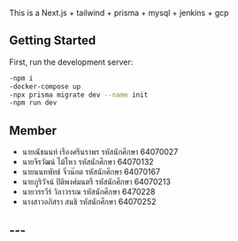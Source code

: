This is a Next.js + tailwind + prisma + mysql + jenkins + gcp

## Getting Started

First, run the development server:

```bash
-npm i 
-docker-compose up
-npx prisma migrate dev --name init
-npm run dev
```

## Member 
- นายณัชนนท์ เรืองศรีนราพร รหัสนักศึกษา 64070027 
- นายจีรวัฒน์ ไม้ไหว รหัสนักศึกษา 64070132 
- นายนนทพัทธ์ จิ๋วน๊อต รหัสนักศึกษา 64070167 
- นายภูริวัจน์ ปิติพงศ์มนตรี รหัสนักศึกษา 64070213 
- นายวรรวีร์ วิลาวรรณ รหัสนักศึกษา 6470228 
- นางสาวอภิสรา สนธิ รหัสนักศึกษา 64070252 
## ---

